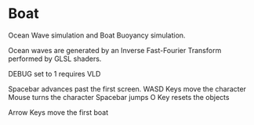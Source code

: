 # Boat
Ocean Wave simulation and Boat Buoyancy simulation.

Ocean waves are generated by an Inverse Fast-Fourier Transform performed by GLSL shaders.

DEBUG set to 1 requires VLD

Spacebar advances past the first screen.
WASD Keys move the character
Mouse turns the character
Spacebar jumps
O Key resets the objects

Arrow Keys move the first boat
